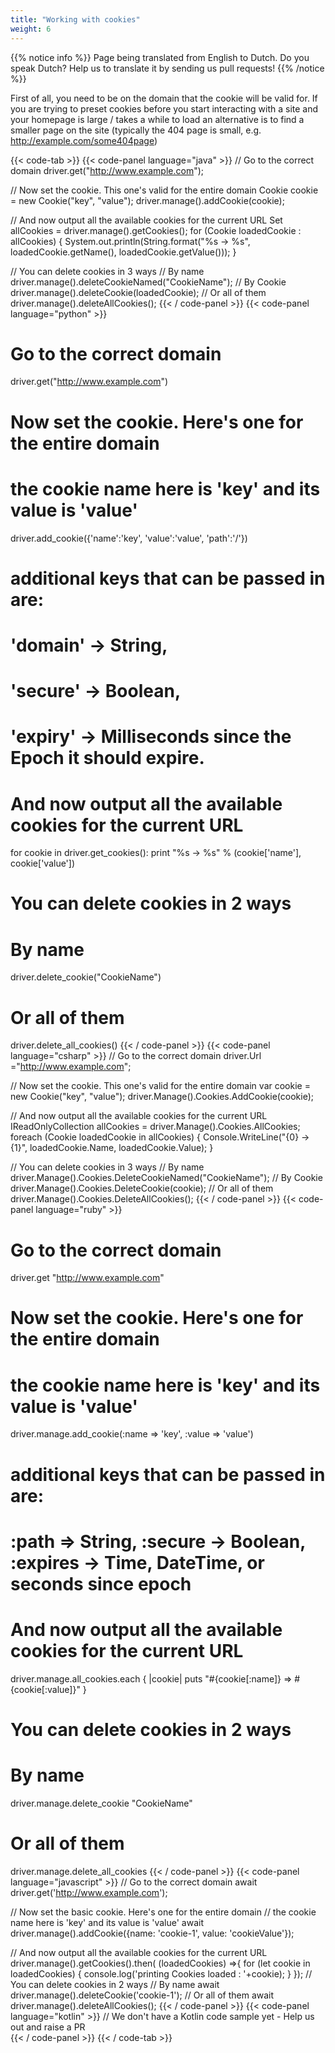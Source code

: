 ```yaml
---
title: "Working with cookies"
weight: 6
---
```


{{% notice info %}}
<i class="fas fa-language"></i> Page being translated from 
English to Dutch. Do you speak Dutch? Help us to translate
it by sending us pull requests!
{{% /notice %}}

First of all, you need to be on the domain that the cookie will be
valid for. If you are trying to preset cookies before
you start interacting with a site and your homepage is large / takes a while to load
an alternative is to find a smaller page on the site (typically the 404 page is small, 
e.g. http://example.com/some404page)

{{< code-tab >}}
  {{< code-panel language="java" >}}
// Go to the correct domain
driver.get("http://www.example.com");

// Now set the cookie. This one's valid for the entire domain
Cookie cookie = new Cookie("key", "value");
driver.manage().addCookie(cookie);

// And now output all the available cookies for the current URL
Set<Cookie> allCookies = driver.manage().getCookies();
for (Cookie loadedCookie : allCookies) {
    System.out.println(String.format("%s -> %s", loadedCookie.getName(), loadedCookie.getValue()));
}

// You can delete cookies in 3 ways
// By name
driver.manage().deleteCookieNamed("CookieName");
// By Cookie
driver.manage().deleteCookie(loadedCookie);
// Or all of them
driver.manage().deleteAllCookies();
  {{< / code-panel >}}
  {{< code-panel language="python" >}}
# Go to the correct domain
driver.get("http://www.example.com")

# Now set the cookie. Here's one for the entire domain
# the cookie name here is 'key' and its value is 'value'
driver.add_cookie({'name':'key', 'value':'value', 'path':'/'})
# additional keys that can be passed in are:
# 'domain' -> String, 
# 'secure' -> Boolean, 
# 'expiry' -> Milliseconds since the Epoch it should expire.

# And now output all the available cookies for the current URL
for cookie in driver.get_cookies():
    print "%s -> %s" % (cookie['name'], cookie['value'])

# You can delete cookies in 2 ways
# By name
driver.delete_cookie("CookieName")
# Or all of them
driver.delete_all_cookies()
  {{< / code-panel >}}
  {{< code-panel language="csharp" >}}
// Go to the correct domain
driver.Url ="http://www.example.com";

// Now set the cookie. This one's valid for the entire domain
var cookie = new Cookie("key", "value");
driver.Manage().Cookies.AddCookie(cookie);

// And now output all the available cookies for the current URL
IReadOnlyCollection<Cookie> allCookies = driver.Manage().Cookies.AllCookies;
foreach (Cookie loadedCookie in allCookies) {
    Console.WriteLine("{0} -> {1}", loadedCookie.Name, loadedCookie.Value);
}

// You can delete cookies in 3 ways
// By name
driver.Manage().Cookies.DeleteCookieNamed("CookieName");
// By Cookie
driver.Manage().Cookies.DeleteCookie(cookie);
// Or all of them
driver.Manage().Cookies.DeleteAllCookies();
  {{< / code-panel >}}
  {{< code-panel language="ruby" >}}
# Go to the correct domain
driver.get "http://www.example.com"

# Now set the cookie. Here's one for the entire domain
# the cookie name here is 'key' and its value is 'value'
driver.manage.add_cookie(:name => 'key', :value => 'value')
# additional keys that can be passed in are:
# :path => String, :secure -> Boolean, :expires -> Time, DateTime, or seconds since epoch

# And now output all the available cookies for the current URL
driver.manage.all_cookies.each { |cookie| 
    puts "#{cookie[:name]} => #{cookie[:value]}" 
}

# You can delete cookies in 2 ways
# By name
driver.manage.delete_cookie "CookieName"
# Or all of them
driver.manage.delete_all_cookies
  {{< / code-panel >}}
  {{< code-panel language="javascript" >}}
// Go to the correct domain
await driver.get('http://www.example.com');

// Now set the basic cookie. Here's one for the entire domain
// the cookie name here is 'key' and its value is 'value'
await driver.manage().addCookie({name: 'cookie-1', value: 'cookieValue'});

// And now output all the available cookies for the current URL
driver.manage().getCookies().then( (loadedCookies) =>{
    for (let cookie in loadedCookies) {
    console.log('printing Cookies loaded : '+cookie);
    }
});
// You can delete cookies in 2 ways
// By name
await driver.manage().deleteCookie('cookie-1');
// Or all of them
await driver.manage().deleteAllCookies();
  {{< / code-panel >}}
  {{< code-panel language="kotlin" >}}
// We don't have a Kotlin code sample yet -  Help us out and raise a PR  
  {{< / code-panel >}}
{{< / code-tab >}}

